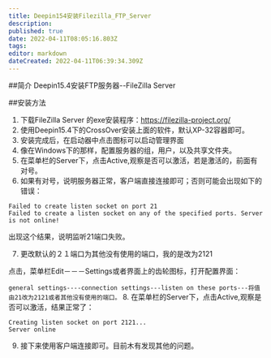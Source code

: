 ```yaml
---
title: Deepin154安装Filezilla_FTP_Server
description: 
published: true
date: 2022-04-11T08:05:16.803Z
tags: 
editor: markdown
dateCreated: 2022-04-11T06:39:34.309Z
---
```


##简介
Deepin15.4安装FTP服务器--FileZilla Server

##安装方法
1. 下载FileZilla Server 的exe安装程序：https://filezilla-project.org/
2. 使用Deepin15.4下的CrossOver安装上面的软件，默认XP-32容器即可。
3. 安装完成后，在启动器中点击图标可以启动管理界面
4. 像在Windows下的那样，配置服务器的组，用户，以及共享文件夹。
5. 在菜单栏的Server下，点击Active,观察是否可以激活，若是激活的，前面有对号。
6. 如果有对号，说明服务器正常，客户端直接连接即可；否则可能会出现如下的错误：

```
Failed to create listen socket on port 21
Failed to create a listen socket on any of the specified ports. Server is not online!
```
出现这个结果，说明监听21端口失败。

7. 更改默认的２１端口为其他没有使用的端口，我的是改为2121

点击，菜单栏Edit－－－Settings或者界面上的齿轮图标，打开配置界面：

```general settings----connection settings---listen on these ports---将值由21改为2121或者其他没有使用的端口。```
8. 在菜单栏的Server下，点击Active,观察是否可以激活，结果正常了：

```
Creating listen socket on port 2121...
Server online
```

9. 接下来使用客户端连接即可。目前木有发现其他的问题。